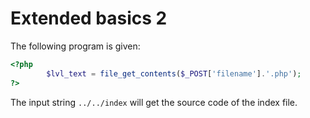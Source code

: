# Extended basics 2

The following program is given:

```php
<?php
        $lvl_text = file_get_contents($_POST['filename'].'.php');
?>
```

The input string `../../index` will get the source code of the index file.
